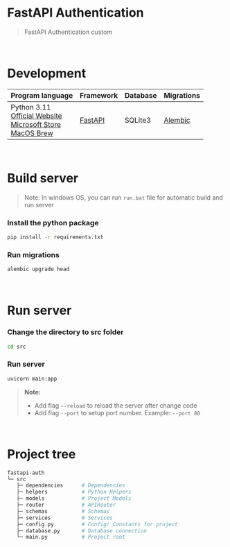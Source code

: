 # FastAPI Authentication
> FastAPI Authentication custom

<br>

# Development
Program language | Framework | Database | Migrations
--- | --- | --- | ---
Python 3.11 <br> [Official Website](https://www.python.org/downloads/release/python-3118/) <br> [Microsoft Store](https://apps.microsoft.com/detail/9nrwmjp3717k?hl=en-us&gl=US) <br> [MacOS Brew](https://formulae.brew.sh/formula/python@3.11) | [FastAPI](https://fastapi.tiangolo.com/) | SQLite3 | [Alembic](https://alembic.sqlalchemy.org/en/latest/)

<br>

# Build server
> Note: In windows OS, you can run `run.bat` file for automatic build and run server


### Install the python package
```bash
pip install -r requirements.txt
```

### Run migrations
```bash
alembic upgrade head
```

<br>

# Run server
### Change the directory to src folder
```bash
cd src
```

### Run server
```bash
uvicorn main:app
```
> **Note:**
> * Add flag `--reload` to reload the server after change code
> * Add flag `--port` to setup port number. Example: `--port 80`

<br>

# Project tree
```bash
fastapi-auth
└─ src
   ├─ dependencies      # Dependencies
   ├─ helpers           # Python Helpers
   ├─ models            # Project Models
   ├─ router            # APIRouter
   ├─ schemas           # Schemas
   ├─ services          # Services
   ├─ config.py         # Config/ Constants for project
   ├─ database.py       # Database connection
   └─ main.py           # Project root
```
